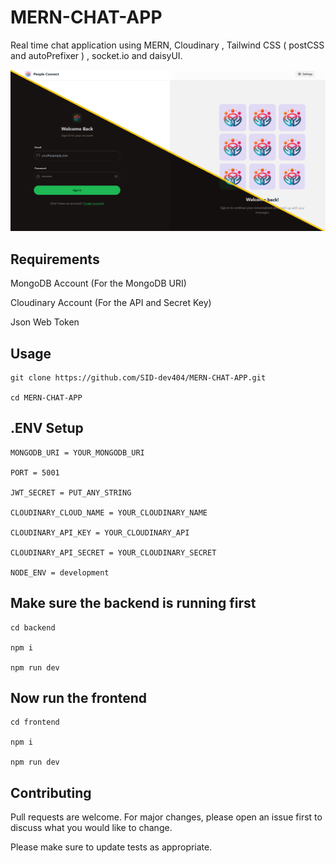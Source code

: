 # MERN-CHAT-APP

Real time chat application using MERN, Cloudinary , Tailwind CSS ( postCSS and autoPrefixer ) , socket.io and daisyUI.

![Demo App](/frontend/public/demo.png)

## Requirements 

MongoDB Account (For the MongoDB URI)

Cloudinary Account (For the API and Secret Key)

Json Web Token

## Usage

```
git clone https://github.com/SID-dev404/MERN-CHAT-APP.git

cd MERN-CHAT-APP
```
## .ENV Setup
```
MONGODB_URI = YOUR_MONGODB_URI

PORT = 5001

JWT_SECRET = PUT_ANY_STRING 

CLOUDINARY_CLOUD_NAME = YOUR_CLOUDINARY_NAME

CLOUDINARY_API_KEY = YOUR_CLOUDINARY_API

CLOUDINARY_API_SECRET = YOUR_CLOUDINARY_SECRET 

NODE_ENV = development
```

## Make sure the backend is running first
```
cd backend 

npm i

npm run dev
```
## Now run the frontend
```
cd frontend

npm i

npm run dev
```
## Contributing

Pull requests are welcome. For major changes, please open an issue first
to discuss what you would like to change.

Please make sure to update tests as appropriate.
